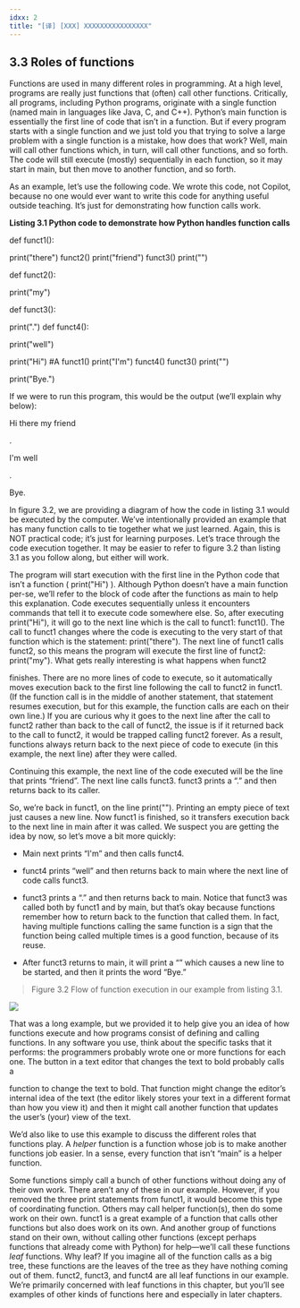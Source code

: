 ```yaml
---
idxx: 2
title: "[译] [XXX] XXXXXXXXXXXXXXXX"
---
```



## 3.3 **Roles of functions**

Functions are used in many different roles in programming. At a high level, programs are really just functions that (often) call other functions. Critically, all programs, including Python programs, originate with a single function (named main in languages like Java, C, and C++). Python’s main function is essentially the first line of code that isn’t in a function. But if every program starts with a single function and we just told you that trying to solve a large problem with a single function is a mistake, how does that work? Well, main will call other functions which, in turn, will call other functions, and so forth. The code will still execute (mostly) sequentially in each function, so it may start in main, but then move to another function, and so forth.

As an example, let’s use the following code. We wrote this code, not Copilot, because no one would ever want to write this code for anything useful outside teaching. It’s just for demonstrating how function calls work.

**Listing 3.1 Python code to demonstrate how Python handles function calls**

def funct1():

print("there") funct2() print("friend") funct3() print("")

def funct2():

print("my")

def funct3():

print(".") def funct4():

  

print("well")

print("Hi") #A funct1() print("I'm") funct4() funct3() print("")

print("Bye.")

If we were to run this program, this would be the output (we’ll explain why below):

Hi there my friend

.

I'm well

.

Bye.

In figure 3.2, we are providing a diagram of how the code in listing 3.1 would be executed by the computer. We’ve intentionally provided an example that has many function calls to tie together what we just learned. Again, this is NOT practical code; it’s just for learning purposes. Let’s trace through the code execution together. It may be easier to refer to figure 3.2 than listing 3.1 as you follow along, but either will work.

The program will start execution with the first line in the Python code that isn’t a function ( print("Hi") ). Although Python doesn’t have a main function per-se, we’ll refer to the block of code after the functions as main to help this explanation. Code executes sequentially unless it encounters commands that tell it to execute code somewhere else. So, after executing print("Hi"), it will go to the next line which is the call to funct1: funct1(). The call to funct1 changes where the code is executing to the very start of that function which is the statement: print("there"). The next line of funct1 calls funct2, so this means the program will execute the first line of funct2: print("my"). What gets really interesting is what happens when funct2

  

finishes. There are no more lines of code to execute, so it automatically moves execution back to the first line following the call to funct2 in funct1. (If the function call is in the middle of another statement, that statement resumes execution, but for this example, the function calls are each on their own line.) If you are curious why it goes to the next line after the call to funct2 rather than back to the call of funct2, the issue is if it returned back to the call to funct2, it would be trapped calling funct2 forever. As a result, functions always return back to the next piece of code to execute (in this example, the next line) after they were called.

Continuing this example, the next line of the code executed will be the line that prints “friend”. The next line calls funct3. funct3 prints a “.” and then returns back to its caller.

So, we’re back in funct1, on the line print(""). Printing an empty piece of text just causes a new line. Now funct1 is finished, so it transfers execution back to the next line in main after it was called. We suspect you are getting the idea by now, so let’s move a bit more quickly:

* Main next prints “I'm” and then calls funct4.

* funct4 prints “well” and then returns back to main where the next line of code calls funct3.

* funct3 prints a “.” and then returns back to main. Notice that funct3 was called both by funct1 and by main, but that’s okay because functions remember how to return back to the function that called them. In fact, having multiple functions calling the same function is a sign that the function being called multiple times is a good function, because of its reuse.

* After funct3 returns to main, it will print a “” which causes a new line to be started, and then it prints the word “Bye.”

> Figure 3.2 Flow of function execution in our example from listing 3.1.

  

![](chapter-3.files/chapter-323209.png) 

That was a long example, but we provided it to help give you an idea of how functions execute and how programs consist of defining and calling functions. In any software you use, think about the specific tasks that it performs: the programmers probably wrote one or more functions for each one. The button in a text editor that changes the text to bold probably calls a

  

function to change the text to bold. That function might change the editor’s internal idea of the text (the editor likely stores your text in a different format than how you view it) and then it might call another function that updates the user’s (your) view of the text.

We’d also like to use this example to discuss the different roles that functions play. A _helper_ function is a function whose job is to make another functions job easier. In a sense, every function that isn’t “main” is a helper function.

Some functions simply call a bunch of other functions without doing any of their own work. There aren’t any of these in our example. However, if you removed the three print statements from funct1, it would become this type of coordinating function. Others may call helper function(s), then do some work on their own. funct1 is a great example of a function that calls other functions but also does work on its own. And another group of functions stand on their own, without calling other functions (except perhaps functions that already come with Python) for help—we’ll call these functions _leaf_ functions. Why leaf? If you imagine all of the function calls as a big tree, these functions are the leaves of the tree as they have nothing coming out of them. funct2, funct3, and funct4 are all leaf functions in our example. We’re primarily concerned with leaf functions in this chapter, but you’ll see examples of other kinds of functions here and especially in later chapters.
